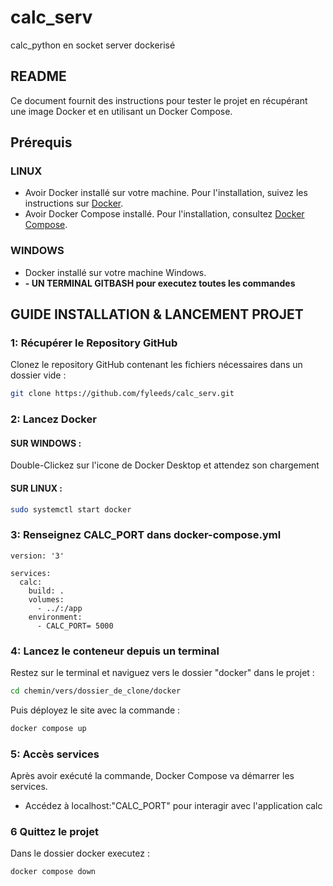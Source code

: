 # calc_serv
calc_python en socket server dockerisé

## README

Ce document fournit des instructions pour tester le projet en récupérant une image Docker et en utilisant un Docker Compose.

## Prérequis 

### LINUX

- Avoir Docker installé sur votre machine. Pour l'installation, suivez les instructions sur [Docker](https://docs.docker.com/get-docker/).
- Avoir Docker Compose installé. Pour l'installation, consultez [Docker Compose](https://docs.docker.com/compose/install/).

### WINDOWS

- Docker installé sur votre machine Windows.
- **- UN TERMINAL GITBASH pour executez toutes les commandes**

## GUIDE INSTALLATION & LANCEMENT PROJET

### 1: Récupérer le Repository GitHub

Clonez le repository GitHub contenant les fichiers nécessaires dans un dossier vide :

```bash
git clone https://github.com/fyleeds/calc_serv.git

```

### 2: Lancez Docker

#### SUR WINDOWS : 

Double-Clickez sur l'icone de Docker Desktop et attendez son chargement

#### SUR LINUX : 

```bash
sudo systemctl start docker
```

### 3: Renseignez CALC_PORT dans docker-compose.yml

```
version: '3'

services:
  calc:
    build: .
    volumes:
      - ../:/app
    environment:
      - CALC_PORT= 5000
```

### 4: Lancez le conteneur depuis un terminal

Restez sur le terminal et naviguez vers le dossier "docker" dans le projet : 
```bash
cd chemin/vers/dossier_de_clone/docker
```
Puis déployez le site avec la commande : 
```bash
docker compose up 
```
### 5: Accès services 

Après avoir exécuté la commande, Docker Compose va démarrer les services.

- Accédez à localhost:"CALC_PORT" pour interagir avec l'application calc

### 6 Quittez le projet

Dans le dossier docker executez : 
```bash
docker compose down 
```
